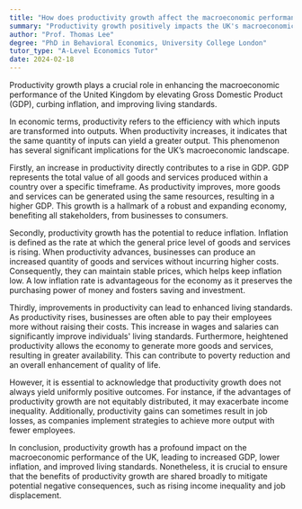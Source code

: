 ```yaml
---
title: "How does productivity growth affect the macroeconomic performance of the UK?"
summary: "Productivity growth positively impacts the UK's macroeconomic performance by boosting GDP, reducing inflation, and improving living standards."
author: "Prof. Thomas Lee"
degree: "PhD in Behavioral Economics, University College London"
tutor_type: "A-Level Economics Tutor"
date: 2024-02-18
---
```


Productivity growth plays a crucial role in enhancing the macroeconomic performance of the United Kingdom by elevating Gross Domestic Product (GDP), curbing inflation, and improving living standards.

In economic terms, productivity refers to the efficiency with which inputs are transformed into outputs. When productivity increases, it indicates that the same quantity of inputs can yield a greater output. This phenomenon has several significant implications for the UK’s macroeconomic landscape.

Firstly, an increase in productivity directly contributes to a rise in GDP. GDP represents the total value of all goods and services produced within a country over a specific timeframe. As productivity improves, more goods and services can be generated using the same resources, resulting in a higher GDP. This growth is a hallmark of a robust and expanding economy, benefiting all stakeholders, from businesses to consumers.

Secondly, productivity growth has the potential to reduce inflation. Inflation is defined as the rate at which the general price level of goods and services is rising. When productivity advances, businesses can produce an increased quantity of goods and services without incurring higher costs. Consequently, they can maintain stable prices, which helps keep inflation low. A low inflation rate is advantageous for the economy as it preserves the purchasing power of money and fosters saving and investment.

Thirdly, improvements in productivity can lead to enhanced living standards. As productivity rises, businesses are often able to pay their employees more without raising their costs. This increase in wages and salaries can significantly improve individuals' living standards. Furthermore, heightened productivity allows the economy to generate more goods and services, resulting in greater availability. This can contribute to poverty reduction and an overall enhancement of quality of life.

However, it is essential to acknowledge that productivity growth does not always yield uniformly positive outcomes. For instance, if the advantages of productivity growth are not equitably distributed, it may exacerbate income inequality. Additionally, productivity gains can sometimes result in job losses, as companies implement strategies to achieve more output with fewer employees.

In conclusion, productivity growth has a profound impact on the macroeconomic performance of the UK, leading to increased GDP, lower inflation, and improved living standards. Nonetheless, it is crucial to ensure that the benefits of productivity growth are shared broadly to mitigate potential negative consequences, such as rising income inequality and job displacement.
    